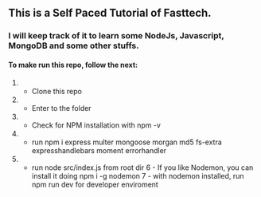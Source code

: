 ## This is a Self Paced Tutorial of Fasttech.

### I will keep track of it to learn some NodeJs, Javascript, MongoDB and some other stuffs.

#### To make run this repo, follow the next:

1. - Clone this repo
2. - Enter to the folder
3. - Check for NPM installation with npm -v
4. - run npm i express multer mongoose morgan md5 fs-extra expresshandlebars moment errorhandler
5. - run node src/index.js from root dir
6 - If you like Nodemon, you can install it doing npm i -g nodemon
7 - with nodemon installed, run npm run dev for developer enviroment
